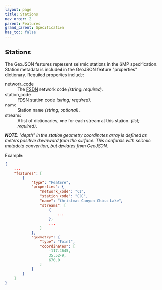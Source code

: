 ```yaml
---
layout: page
title: Stations
nav_order: 2
parent: Features
grand_parent: Specification
has_toc: false
---
```


## Stations

The GeoJSON features represent seismic stations in the GMP specification. 
Station metadata is included in the GeoJSON feature "properties" dictionary. 
Requited properties include:

<dl>
  <dt>network_code</dt>
    <dd>The <a href="https://www.fdsn.org/networks/">FSDN</a>
    network code <i>(string; required)</i>.</dd>
  <dt>station_code</dt>
    <dd>FDSN station code <i>(string; required)</i>.</dd>
  <dt>name</dt>
    <dd>Station name <i>(string; optional)</i>.</dd>
  <dt>streams</dt>
    <dd>A list of dictionaries, one for each stream at this station. 
    <i>(list; required)</i>.</dd>
</dl>

<i><b>NOTE</b>: "depth" in the station geometry coordinates array is defined as 
meters positive downward from the surface. This conforms with seismic metadata 
convention, but deviates from GeoJSON.</i>

Example:

```json
{
    ...
    "features": [
        {
            "type": "Feature",
            "properties": {
                "network_code": "CI",
                "station_code": "CCC",
                "name": "Christmas Canyon China Lake",
                "streams": [
                    {
                        ...
                    },
                    ...
                ]
            },
            "geometry": {
                "type": "Point",
                "coordinates": [
                    -117.3645,
                    35.5249,
                    670.0
                ]
            }
        }
    ]
}
```